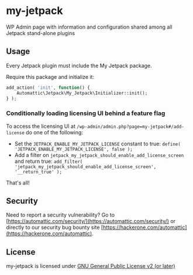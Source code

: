 # my-jetpack

WP Admin page with information and configuration shared among all Jetpack stand-alone plugins

## Usage

Every Jetpack plugin must include the My Jetpack package.

Require this package and initialize it:

```PHP
add_action( 'init', function() {
	Automattic\Jetpack\My_Jetpack\Initializer::init();
} );
```

### Conditionally loading licensing UI behind a feature flag

To access the licensing UI at `/wp-admin/admin.php?page=my-jetpack#/add-license` do one of the following:

- Set the `JETPACK_ENABLE_MY_JETPACK_LICENSE` constant to true: `define( 'JETPACK_ENABLE_MY_JETPACK_LICENSE', false );`
- Add a filter on `jetpack_my_jetpack_should_enable_add_license_screen` and return true: `add_filter( 'jetpack_my_jetpack_should_enable_add_license_screen', '__return_true' );`

That's all!

## Security

Need to report a security vulnerability? Go to [https://automattic.com/security/](https://automattic.com/security/) or directly to our security bug bounty site [https://hackerone.com/automattic](https://hackerone.com/automattic).

## License

my-jetpack is licensed under [GNU General Public License v2 (or later)](./LICENSE.txt)

